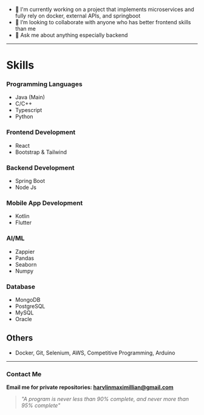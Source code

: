 - 🔭 I'm currently working on a project that implements microservices and fully rely on docker, external APIs, and springboot
- 👯 I’m looking to collaborate with anyone who has better frontend skills than me
- 💬 Ask me about anything especially backend
---
# Skills
  ### Programming Languages
  - Java (Main)
  - C/C++
  - Typescript
  - Python
  ### Frontend Development
  - React
  - Bootstrap & Tailwind
  ### Backend Development
  - Spring Boot
  - Node Js
  ### Mobile App Development
  - Kotlin
  - Flutter
  ### AI/ML
  - Zappier
  - Pandas
  - Seaborn
  - Numpy
  ### Database
  - MongoDB
  - PostgreSQL
  - MySQL
  - Oracle
  ## Others
  - Docker, Git, Selenium, AWS, Competitive Programming, Arduino
---
### Contact Me
**Email me for private repositories: harvlinmaximillian@gmail.com**
> *"A program is never less than 90% complete, and never more than 95% complete"*

